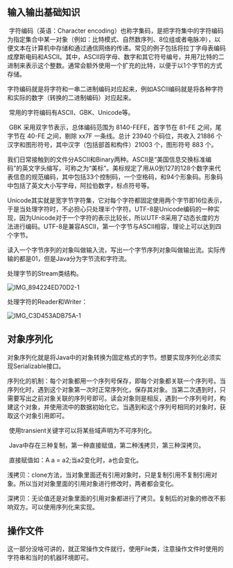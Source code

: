 ## 输入输出基础知识

​	字符编码（英语：Character encoding）也称字集码，是把字符集中的字符编码为指定集合中某一对象（例如：比特模式、自然数序列、8位组或者电脉冲），以便文本在计算机中存储和通过通信网络的传递。常见的例子包括将拉丁字母表编码成摩斯电码和ASCII。其中，ASCII将字母、数字和其它符号编号，并用7比特的二进制来表示这个整数。通常会额外使用一个扩充的比特，以便于以1个字节的方式存储。

​	字符编码就是将字符和一串二进制编码对应起来，例如ASCII编码就是将各种字符和实际的数字（转换的二进制编码）对应起来。

​	常用的字符编码有ASCII、GBK、Unicode等。

​	GBK 采用双字节表示，总体编码范围为 8140-FEFE，首字节在 81-FE 之间，尾字节在 40-FE 之间，剔除 xx7F 一条线。总计 23940 个码位，共收入 21886 个汉字和图形符号，其中汉字（包括部首和构件）21003 个，图形符号 883 个。

​	我们日常接触到的文件分ASCII和Binary两种。ASCII是“美国信息交换标准编码”的英文字头缩写，可称之为“美标”。美标规定了用从0到127的128个数字来代表信息的规范编码，其中包括33个控制码，一个空格码，和94个形象码。形象码中包括了英文大小写字母，阿拉伯数字，标点符号等。

​	Unicode其实就是宽字节字符集，它对每个字符都固定使用两个字节即16位表示，于是当处理字符时，不必担心只处理半个字符。UTF-8是Unicode编码的一种实现，因为Unicode对于一个字符的表示比较长，所以UTF-8采用了动态长度的方法进行编码。UTF-8是兼容ASCII，第一个字节与ASCII相容，理论上可以达到四个字节。

​	读入一个字节序列的对象叫做输入流，写出一个字节序列对象叫做输出流。实际传输的都是01，但是Java分为字节流和字符流。

处理字节的Stream类结构。

![IMG_894224ED70D2-1](https://1162210866.oss-cn-beijing.aliyuncs.com/uPic/IMG_894224ED70D2-1.jpeg)

处理字符的Reader和Writer：

![IMG_C3D453ADB75A-1](https://1162210866.oss-cn-beijing.aliyuncs.com/uPic/IMG_C3D453ADB75A-1.jpeg)

## 对象序列化

​	对象序列化就是将Java中的对象转换为固定格式的字节。想要实现序列化必须实现Serializable接口。

​	序列化的机制：每个对象都用一个序列号保存，即每个对象都关联一个序列号。当序列化时，遇到这个对象第一次时正常序列化，保存其对象。当第二次遇到时，只需要写出之前对象关联的序列号即可。读会对象则是相反，遇到一个序列号时，构建这个对象，并使用流中的数据初始化它。当遇到和这个序列号相同的对象时，获取这个对象引用即可。

​	使用transient关键字可以将某些域声明为不可序列化。

​	Java中存在三种复制，第一种直接赋值，第二种浅拷贝，第三种深拷贝。

​	直接赋值如：A a = a2;当a2变化时，a也会变化。

​	浅拷贝：clone方法，当对象里面还有引用对象时，只是复制引用不复制引用对象。所以当对对象里面的引用对象进行修改时，两者都会变化。

​	深拷贝：无论值还是对象里面的引用对象都进行了拷贝。复制后的对象的修改不影响双方。可以使用序列化来实现。

## 操作文件

​	这一部分没啥可讲的，就正常操作文件就行，使用File类，注意操作文件时使用的字符串和当时的机器环境即可。